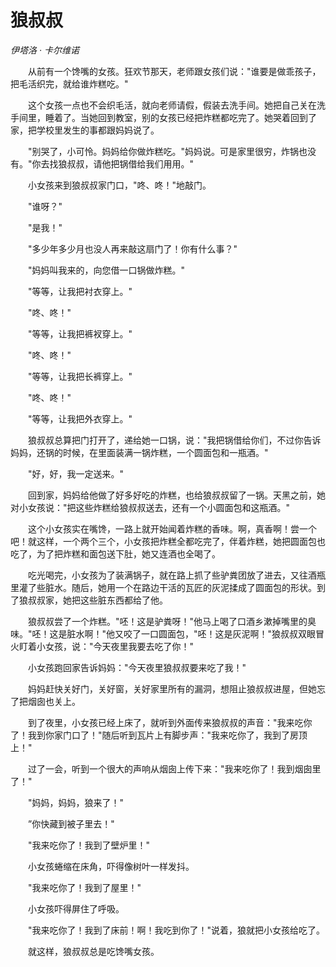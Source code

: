 # 狼叔叔

*伊塔洛 · 卡尔维诺*

　　从前有一个馋嘴的女孩。狂欢节那天，老师跟女孩们说："谁要是做乖孩子，把毛活织完，就给谁炸糕吃。"

　　这个女孩一点也不会织毛活，就向老师请假，假装去洗手间。她把自己关在洗手间里，睡着了。当她回到教室，别的女孩已经把炸糕都吃完了。她哭着回到了家，把学校里发生的事都跟妈妈说了。

　　"别哭了，小可怜。妈妈给你做炸糕吃。"妈妈说。可是家里很穷，炸锅也没有。"你去找狼叔叔，请他把锅借给我们用用。"

　　小女孩来到狼叔叔家门口，"咚、咚！"地敲门。

　　"谁呀？"

　　"是我！"

　　"多少年多少月也没人再来敲这扇门了！你有什么事？"

　　"妈妈叫我来的，向您借一口锅做炸糕。"

　　"等等，让我把衬衣穿上。"

　　"咚、咚！"

　　"等等，让我把裤衩穿上。"

　　"咚、咚！"

　　"等等，让我把长裤穿上。"

　　"咚、咚！"

　　"等等，让我把外衣穿上。"

　　狼叔叔总算把门打开了，递给她一口锅，说："我把锅借给你们，不过你告诉妈妈，还锅的时候，在里面装满一锅炸糕，一个圆面包和一瓶酒。"

　　"好，好，我一定送来。"

　　回到家，妈妈给他做了好多好吃的炸糕，也给狼叔叔留了一锅。天黑之前，她对小女孩说："把这些炸糕给狼叔叔送去，还有一个小圆面包和这瓶酒。"

　　这个小女孩实在嘴馋，一路上就开始闻着炸糕的香味。啊，真香啊！尝一个吧！就这样，一个两个三个，小女孩把炸糕全都吃完了，伴着炸糕，她把圆面包也吃了，为了把炸糕和面包送下肚，她又连酒也全喝了。

　　吃光喝完，小女孩为了装满锅子，就在路上抓了些驴粪团放了进去，又往酒瓶里灌了些脏水。随后，她用一个在路边干活的瓦匠的灰泥揉成了圆面包的形状。到了狼叔叔家，她把这些脏东西都给了他。

　　狼叔叔尝了一个炸糕。"呸！这是驴粪呀！"他马上喝了口酒乡漱掉嘴里的臭味。"呸！这是脏水啊！"他又咬了一口圆面包，"呸！这是灰泥啊！"狼叔叔双眼冒火盯着小女孩，说："今天夜里我要去吃了你！"

　　小女孩跑回家告诉妈妈："今天夜里狼叔叔要来吃了我！"

　　妈妈赶快关好门，关好窗，关好家里所有的漏洞，想阻止狼叔叔进屋，但她忘了把烟囱也关上。

　　到了夜里，小女孩已经上床了，就听到外面传来狼叔叔的声音："我来吃你了！我到你家门口了！"随后听到瓦片上有脚步声："我来吃你了，我到了房顶上！"

　　过了一会，听到一个很大的声响从烟囱上传下来："我来吃你了！我到烟囱里了！"

　　"妈妈，妈妈，狼来了！"

　　”你快藏到被子里去！"

　　"我来吃你了！我到了壁炉里！"

　　小女孩蜷缩在床角，吓得像树叶一样发抖。

　　"我来吃你了！我到了屋里！"

　　小女孩吓得屏住了呼吸。

　　"我来吃你了！我到了床前！啊！我吃到你了！"说着，狼就把小女孩给吃了。

　　就这样，狼叔叔总是吃馋嘴女孩。
